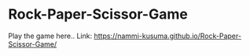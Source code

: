# Rock-Paper-Scissor-Game

Play the game here.. Link: https://nammi-kusuma.github.io/Rock-Paper-Scissor-Game/
